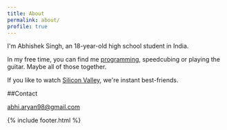 ```yaml
---
title: About
permalink: about/
profile: true
---
```


I'm Abhishek Singh, an 18-year-old high school student in India.

In my free time, you can find me [programming](https://github.com/databhishek), speedcubing or playing the guitar. Maybe all of those together.

If you like to watch [Silicon Valley](http://www.hbo.com/silicon-valley), we're instant best-friends.

##Contact

[abhi.aryan98@gmail.com](mailto:abhi.aryan98@gmail.com)

{% include footer.html %}